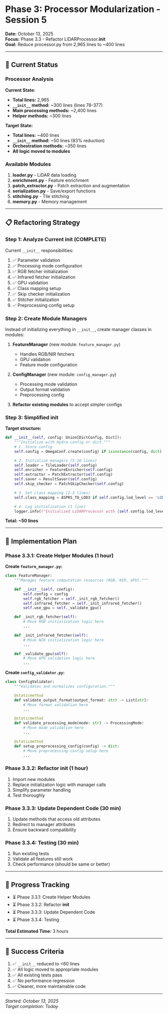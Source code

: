 # Phase 3: Processor Modularization - Session 5

**Date:** October 13, 2025  
**Focus:** Phase 3.3 - Refactor LiDARProcessor.**init**  
**Goal:** Reduce processor.py from 2,965 lines to ~400 lines

---

## 🎯 Current Status

### Processor Analysis

**Current State:**

- **Total lines:** 2,965
- **`__init__` method:** ~300 lines (lines 78-377)
- **Main processing methods:** ~2,400 lines
- **Helper methods:** ~300 lines

**Target State:**

- **Total lines:** ~400 lines
- **`__init__` method:** ~50 lines (83% reduction)
- **Orchestration methods:** ~350 lines
- **All logic moved to modules**

### Available Modules

1. **loader.py** - LiDAR data loading
2. **enrichment.py** - Feature enrichment
3. **patch_extractor.py** - Patch extraction and augmentation
4. **serialization.py** - Save/export functions
5. **stitching.py** - Tile stitching
6. **memory.py** - Memory management

---

## 📋 Refactoring Strategy

### Step 1: Analyze Current **init** (COMPLETE)

Current `__init__` responsibilities:

1. ✅ Parameter validation
2. ✅ Processing mode configuration
3. ✅ RGB fetcher initialization
4. ✅ Infrared fetcher initialization
5. ✅ GPU validation
6. ✅ Class mapping setup
7. ✅ Skip checker initialization
8. ✅ Stitcher initialization
9. ✅ Preprocessing config setup

### Step 2: Create Module Managers

Instead of initializing everything in `__init__`, create manager classes in modules:

1. **FeatureManager** (new module: `feature_manager.py`)

   - Handles RGB/NIR fetchers
   - GPU validation
   - Feature mode configuration

2. **ConfigManager** (new module: `config_manager.py`)

   - Processing mode validation
   - Output format validation
   - Preprocessing config

3. **Refactor existing modules** to accept simpler configs

### Step 3: Simplified **init**

**Target structure:**

```python
def __init__(self, config: Union[DictConfig, Dict]):
    """Initialize with Hydra config or dict."""
    # 1. Store config
    self.config = OmegaConf.create(config) if isinstance(config, dict) else config

    # 2. Initialize managers (5-10 lines)
    self.loader = TileLoader(self.config)
    self.enricher = FeatureEnricher(self.config)
    self.extractor = PatchExtractor(self.config)
    self.saver = ResultSaver(self.config)
    self.skip_checker = PatchSkipChecker(self.config)

    # 3. Set class mapping (2-3 lines)
    self.class_mapping = ASPRS_TO_LOD3 if self.config.lod_level == 'LOD3' else ASPRS_TO_LOD2

    # 4. Log initialization (1 line)
    logger.info(f"Initialized LiDARProcessor with {self.config.lod_level}")
```

**Total: ~50 lines**

---

## 🚀 Implementation Plan

### Phase 3.3.1: Create Helper Modules (1 hour)

**Create `feature_manager.py`:**

```python
class FeatureManager:
    """Manages feature computation resources (RGB, NIR, GPU)."""

    def __init__(self, config):
        self.config = config
        self.rgb_fetcher = self._init_rgb_fetcher()
        self.infrared_fetcher = self._init_infrared_fetcher()
        self.use_gpu = self._validate_gpu()

    def _init_rgb_fetcher(self):
        # Move RGB initialization logic here
        ...

    def _init_infrared_fetcher(self):
        # Move NIR initialization logic here
        ...

    def _validate_gpu(self):
        # Move GPU validation logic here
        ...
```

**Create `config_validator.py`:**

```python
class ConfigValidator:
    """Validates and normalizes configuration."""

    @staticmethod
    def validate_output_format(output_format: str) -> List[str]:
        # Move format validation here
        ...

    @staticmethod
    def validate_processing_mode(mode: str) -> ProcessingMode:
        # Move mode validation here
        ...

    @staticmethod
    def setup_preprocessing_config(config) -> dict:
        # Move preprocessing config setup here
        ...
```

### Phase 3.3.2: Refactor **init** (1 hour)

1. Import new modules
2. Replace initialization logic with manager calls
3. Simplify parameter handling
4. Test thoroughly

### Phase 3.3.3: Update Dependent Code (30 min)

1. Update methods that access old attributes
2. Redirect to manager attributes
3. Ensure backward compatibility

### Phase 3.3.4: Testing (30 min)

1. Run existing tests
2. Validate all features still work
3. Check performance (should be same or better)

---

## 📝 Progress Tracking

- ⏳ Phase 3.3.1: Create Helper Modules
- ⏳ Phase 3.3.2: Refactor **init**
- ⏳ Phase 3.3.3: Update Dependent Code
- ⏳ Phase 3.3.4: Testing

**Total Estimated Time:** 3 hours

---

## 🎯 Success Criteria

1. ✅ `__init__` reduced to <60 lines
2. ✅ All logic moved to appropriate modules
3. ✅ All existing tests pass
4. ✅ No performance regression
5. ✅ Cleaner, more maintainable code

---

_Started: October 13, 2025_  
_Target completion: Today_
